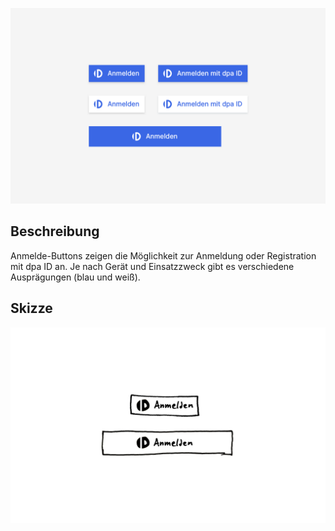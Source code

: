 ![](LoginButtons.png)

## Beschreibung
Anmelde-Buttons zeigen die Möglichkeit zur Anmeldung oder Registration mit dpa ID an. Je nach Gerät und Einsatzzweck gibt es verschiedene Ausprägungen (blau und weiß).

## Skizze
![](Scribble.png)
